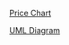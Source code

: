[Price Chart](https://poocoin.app/tokens/0xab7c6e6059a9633c43f32252fa2ee98c572334c8)

[UML Diagram](https://storage.googleapis.com/sol2uml-storage/bsc-0xab7c6e6059a9633c43f32252fa2ee98c572334c8.svg)

